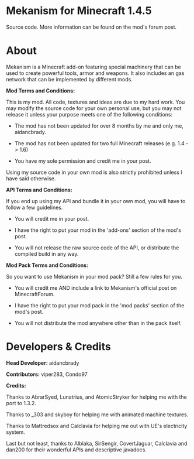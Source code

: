 # Mekanism for Minecraft 1.4.5 #

Source code.  More information can be found on the mod's forum post.

# About #

Mekanism is a Minecraft add-on featuring special machinery that can be used to create powerful tools, armor and weapons.  It also includes an gas network that can be implemented by different mods.

**Mod Terms and Conditions:**

This is my mod.  All code, textures and ideas are due to my hard work.  You may modify the source code for your own personal use, but you may not release it unless your purpose meets one of the following conditions:

* The mod has not been updated for over 8 months by me and only me, aidancbrady.

* The mod has not been updated for two full Minecraft releases (e.g. 1.4 -> 1.6)

* You have my sole permission and credit me in your post.

Using my source code in your own mod is also strictly prohibited unless I have said otherwise.

**API Terms and Conditions:**

If you end up using my API and bundle it in your own mod, you will have to follow a few guidelines.

* You will credit me in your post.

* I have the right to put your mod in the 'add-ons' section of the mod's post.

* You will not release the raw source code of the API, or distribute the compiled build in any way.

**Mod Pack Terms and Conditions:**

So you want to use Mekanism in your mod pack?  Still a few rules for you.

* You will credit me AND include a link to Mekanism's official post on MinecraftForum.

* I have the right to put your mod pack in the 'mod packs' section of the mod's post.

* You will not distribute the mod anywhere other than in the pack itself.

# Developers & Credits #

**Head Developer:** aidancbrady

**Contributors:** viper283, Condo97

**Credits:**

Thanks to AbrarSyed, Lunatrius, and AtomicStryker for helping me with the port to 1.3.2.

Thanks to _303 and skyboy for helping me with animated machine textures.

Thanks to Mattredsox and Calclavia for helping me out with UE's electricity system.

Last but not least, thanks to Alblaka, SirSengir, CovertJaguar, Calclavia and dan200 for their wonderful APIs and descriptive javadocs.
